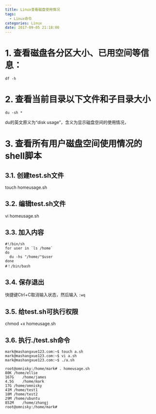 ```yaml
---
title: Linux查看磁盘使用情况
tags:
  - Linux命令
categories: Linux
date: 2017-09-05 21:18:00
---
```


<!-- toc -->
<!-- more -->

# 1. 查看磁盘各分区大小、已用空间等信息：

```
df -h
```

# 2. 查看当前目录以下文件和子目录大小

```
du -sh *
```

du的英文原义为“disk usage”，含义为显示磁盘空间的使用情况，


# 3. 查看所有用户磁盘空间使用情况的shell脚本

## 3.1. 创建test.sh文件

touch homeusage.sh 

## 3.2. 编辑test.sh文件

vi homeusage.sh

## 3.3. 加入内容

```shell
#!/bin/sh  
for user in `ls /home`  
do  
  du -hs "/home/"$user  
done 
#！/bin/bash
```

## 3.4. 保存退出

快捷键Ctrl+C取消输入状态，然后输入 `:wq`

## 3.5. 给test.sh可执行权限

chmod +x homeusage.sh

## 3.6. 执行./test.sh命令

```
mark@mashangxue123.com:~$ touch a.sh
mark@mashangxue123.com:~$ vi a.sh
mark@mashangxue123.com:~$ ./a.sh

root@omnisky:/home/mark# . homeusage.sh
80K	/home/ellie
167G	/home/james
4.5G	/home/mark
17G	/home/omnisky
41M	/home/test1
18M	/home/test2
29M	/home/ubuntu
852M	/home/zhangj
root@omnisky:/home/mark#
```

